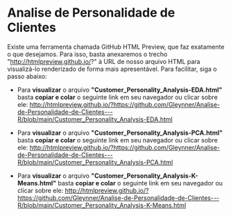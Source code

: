 # Analise de Personalidade de Clientes



Existe uma ferramenta chamada GitHub HTML Preview, que faz exatamente o que desejamos. Para isso, basta anexaremos o trecho "http://htmlpreview.github.io/?" à URL de nosso arquivo HTML para visualizá-lo renderizado de forma mais apresentável. Para facilitar, siga o passo abaixo:

- Para **visualizar** o arquivo **"Customer_Personality_Analysis-EDA.html"** basta **copiar e colar** o seguinte link em seu navegador ou clicar sobre ele: http://htmlpreview.github.io/?https://github.com/Gleynner/Analise-de-Personalidade-de-Clientes---R/blob/main/Customer_Personality_Analysis-EDA.html

- Para **visualizar** o arquivo **"Customer_Personality_Analysis-PCA.html"** basta **copiar e colar** o seguinte link em seu navegador ou clicar sobre ele: http://htmlpreview.github.io/?https://github.com/Gleynner/Analise-de-Personalidade-de-Clientes---R/blob/main/Customer_Personality_Analysis-PCA.html

- Para **visualizar** o arquivo **"Customer_Personality_Analysis-K-Means.html"** basta **copiar e colar** o seguinte link em seu navegador ou clicar sobre ele: http://htmlpreview.github.io/?https://github.com/Gleynner/Analise-de-Personalidade-de-Clientes---R/blob/main/Customer_Personality_Analysis-K-Means.html
